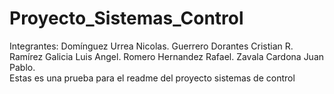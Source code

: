 # Proyecto_Sistemas_Control
Integrantes:
Domínguez Urrea Nicolas.
Guerrero Dorantes Cristian R.
Ramírez Galicia Luis Angel.
Romero Hernandez Rafael.
Zavala Cardona Juan Pablo.	
Estas es una prueba para el readme del proyecto sistemas de control

